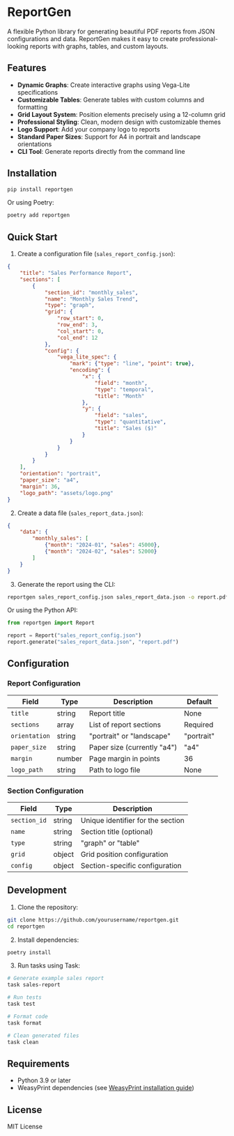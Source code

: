 # ReportGen

A flexible Python library for generating beautiful PDF reports from JSON configurations and data. ReportGen makes it easy to create professional-looking reports with graphs, tables, and custom layouts.

## Features

- **Dynamic Graphs**: Create interactive graphs using Vega-Lite specifications
- **Customizable Tables**: Generate tables with custom columns and formatting
- **Grid Layout System**: Position elements precisely using a 12-column grid
- **Professional Styling**: Clean, modern design with customizable themes
- **Logo Support**: Add your company logo to reports
- **Standard Paper Sizes**: Support for A4 in portrait and landscape orientations
- **CLI Tool**: Generate reports directly from the command line

## Installation

```bash
pip install reportgen
```

Or using Poetry:

```bash
poetry add reportgen
```

## Quick Start

1. Create a configuration file (`sales_report_config.json`):

```json
{
    "title": "Sales Performance Report",
    "sections": [
        {
            "section_id": "monthly_sales",
            "name": "Monthly Sales Trend",
            "type": "graph",
            "grid": {
                "row_start": 0,
                "row_end": 3,
                "col_start": 0,
                "col_end": 12
            },
            "config": {
                "vega_lite_spec": {
                    "mark": {"type": "line", "point": true},
                    "encoding": {
                        "x": {
                            "field": "month",
                            "type": "temporal",
                            "title": "Month"
                        },
                        "y": {
                            "field": "sales",
                            "type": "quantitative",
                            "title": "Sales ($)"
                        }
                    }
                }
            }
        }
    ],
    "orientation": "portrait",
    "paper_size": "a4",
    "margin": 36,
    "logo_path": "assets/logo.png"
}
```

2. Create a data file (`sales_report_data.json`):

```json
{
    "data": {
        "monthly_sales": [
            {"month": "2024-01", "sales": 45000},
            {"month": "2024-02", "sales": 52000}
        ]
    }
}
```

3. Generate the report using the CLI:

```bash
reportgen sales_report_config.json sales_report_data.json -o report.pdf
```

Or using the Python API:

```python
from reportgen import Report

report = Report("sales_report_config.json")
report.generate("sales_report_data.json", "report.pdf")
```

## Configuration

### Report Configuration

| Field | Type | Description | Default |
|-------|------|-------------|---------|
| `title` | string | Report title | None |
| `sections` | array | List of report sections | Required |
| `orientation` | string | "portrait" or "landscape" | "portrait" |
| `paper_size` | string | Paper size (currently "a4") | "a4" |
| `margin` | number | Page margin in points | 36 |
| `logo_path` | string | Path to logo file | None |

### Section Configuration

| Field | Type | Description |
|-------|------|-------------|
| `section_id` | string | Unique identifier for the section |
| `name` | string | Section title (optional) |
| `type` | string | "graph" or "table" |
| `grid` | object | Grid position configuration |
| `config` | object | Section-specific configuration |

## Development

1. Clone the repository:
```bash
git clone https://github.com/yourusername/reportgen.git
cd reportgen
```

2. Install dependencies:
```bash
poetry install
```

3. Run tasks using Task:
```bash
# Generate example sales report
task sales-report

# Run tests
task test

# Format code
task format

# Clean generated files
task clean
```

## Requirements

- Python 3.9 or later
- WeasyPrint dependencies (see [WeasyPrint installation guide](https://doc.courtbouillon.org/weasyprint/stable/first_steps.html))

## License

MIT License
